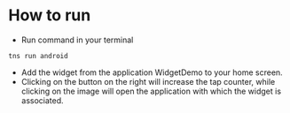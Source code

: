 # How to run

* Run command in your terminal
```Shell
tns run android
```
* Add the widget from the application WidgetDemo to your home screen. 
* Clicking on the button on the right will increase the tap counter, while clicking on the image will open the application with which the widget is associated.